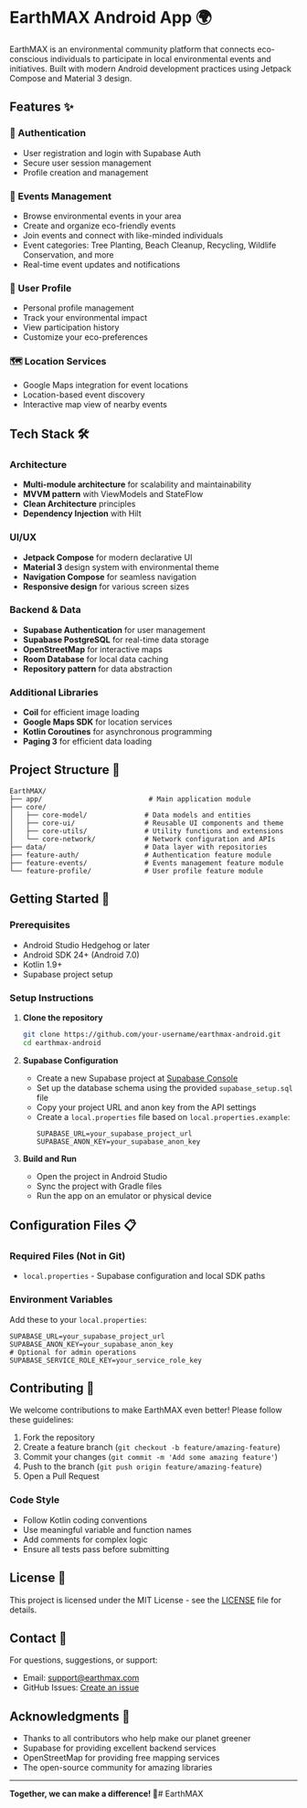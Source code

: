 # EarthMAX Android App 🌍

EarthMAX is an environmental community platform that connects eco-conscious individuals to participate in local environmental events and initiatives. Built with modern Android development practices using Jetpack Compose and Material 3 design.

## Features ✨

### 🔐 Authentication
- User registration and login with Supabase Auth
- Secure user session management
- Profile creation and management

### 🌱 Events Management
- Browse environmental events in your area
- Create and organize eco-friendly events
- Join events and connect with like-minded individuals
- Event categories: Tree Planting, Beach Cleanup, Recycling, Wildlife Conservation, and more
- Real-time event updates and notifications

### 👤 User Profile
- Personal profile management
- Track your environmental impact
- View participation history
- Customize your eco-preferences

### 🗺️ Location Services
- Google Maps integration for event locations
- Location-based event discovery
- Interactive map view of nearby events

## Tech Stack 🛠️

### Architecture
- **Multi-module architecture** for scalability and maintainability
- **MVVM pattern** with ViewModels and StateFlow
- **Clean Architecture** principles
- **Dependency Injection** with Hilt

### UI/UX
- **Jetpack Compose** for modern declarative UI
- **Material 3** design system with environmental theme
- **Navigation Compose** for seamless navigation
- **Responsive design** for various screen sizes

### Backend & Data
- **Supabase Authentication** for user management
- **Supabase PostgreSQL** for real-time data storage
- **OpenStreetMap** for interactive maps
- **Room Database** for local data caching
- **Repository pattern** for data abstraction

### Additional Libraries
- **Coil** for efficient image loading
- **Google Maps SDK** for location services
- **Kotlin Coroutines** for asynchronous programming
- **Paging 3** for efficient data loading

## Project Structure 📁

```
EarthMAX/
├── app/                          # Main application module
├── core/
│   ├── core-model/              # Data models and entities
│   ├── core-ui/                 # Reusable UI components and theme
│   ├── core-utils/              # Utility functions and extensions
│   └── core-network/            # Network configuration and APIs
├── data/                        # Data layer with repositories
├── feature-auth/                # Authentication feature module
├── feature-events/              # Events management feature module
└── feature-profile/             # User profile feature module
```

## Getting Started 🚀

### Prerequisites
- Android Studio Hedgehog or later
- Android SDK 24+ (Android 7.0)
- Kotlin 1.9+
- Supabase project setup

### Setup Instructions

1. **Clone the repository**
   ```bash
   git clone https://github.com/your-username/earthmax-android.git
   cd earthmax-android
   ```

2. **Supabase Configuration**
   - Create a new Supabase project at [Supabase Console](https://supabase.com/dashboard)
   - Set up the database schema using the provided `supabase_setup.sql` file
   - Copy your project URL and anon key from the API settings
   - Create a `local.properties` file based on `local.properties.example`:
     ```
     SUPABASE_URL=your_supabase_project_url
     SUPABASE_ANON_KEY=your_supabase_anon_key
     ```

3. **Build and Run**
   - Open the project in Android Studio
   - Sync the project with Gradle files
   - Run the app on an emulator or physical device

## Configuration Files 📋

### Required Files (Not in Git)
- `local.properties` - Supabase configuration and local SDK paths

### Environment Variables
Add these to your `local.properties`:
```properties
SUPABASE_URL=your_supabase_project_url
SUPABASE_ANON_KEY=your_supabase_anon_key
# Optional for admin operations
SUPABASE_SERVICE_ROLE_KEY=your_service_role_key
```

## Contributing 🤝

We welcome contributions to make EarthMAX even better! Please follow these guidelines:

1. Fork the repository
2. Create a feature branch (`git checkout -b feature/amazing-feature`)
3. Commit your changes (`git commit -m 'Add some amazing feature'`)
4. Push to the branch (`git push origin feature/amazing-feature`)
5. Open a Pull Request

### Code Style
- Follow Kotlin coding conventions
- Use meaningful variable and function names
- Add comments for complex logic
- Ensure all tests pass before submitting

## License 📄

This project is licensed under the MIT License - see the [LICENSE](LICENSE) file for details.

## Contact 📧

For questions, suggestions, or support:
- Email: support@earthmax.com
- GitHub Issues: [Create an issue](https://github.com/your-username/earthmax-android/issues)

## Acknowledgments 🙏

- Thanks to all contributors who help make our planet greener
- Supabase for providing excellent backend services
- OpenStreetMap for providing free mapping services
- The open-source community for amazing libraries

---

**Together, we can make a difference! 🌱**# EarthMAX
